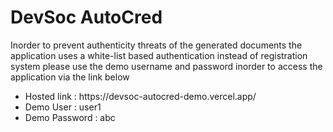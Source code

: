 # DevSoc AutoCred
Inorder to prevent authenticity threats of the generated documents the application uses a white-list based authentication instead of registration system please use the demo username and password inorder to access the application via the link below  
<ul>
  <li>
    Hosted link : https://devsoc-autocred-demo.vercel.app/
  </li>
  <li>
    Demo User : user1
  </li>
  <li>
    Demo Password : abc
  </li>
</ul>
